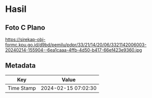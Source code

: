 # Hasil

## Foto C Plano

https://sirekap-obj-formc.kpu.go.id/d9bd/pemilu/pdpr/33/21/14/20/06/3321142006003-20240214-155904--6ea1caaa-4ffb-4d50-b417-66ef423e9360.jpg


## Metadata

| Key        | Value               |
| ---------- | ------------------- |
| Time Stamp | 2024-02-15 07:02:30 |



